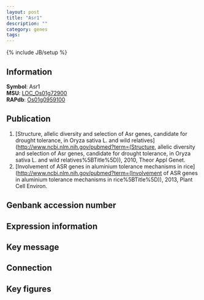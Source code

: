 ```yaml
---
layout: post
title: "Asr1"
description: ""
category: genes
tags: 
---
```

{% include JB/setup %}

## Information
__Symbol__: Asr1  
__MSU__: [LOC_Os01g72900](http://rice.plantbiology.msu.edu/cgi-bin/ORF_infopage.cgi?orf=LOC_Os01g72900)  
__RAPdb__: [Os01g0959100](http://rapdb.dna.affrc.go.jp/viewer/gbrowse_details/irgsp1?name=Os01g0959100)  

## Publication
1. [Structure, allelic diversity and selection of Asr genes, candidate for drought tolerance, in Oryza sativa L. and wild relatives](http://www.ncbi.nlm.nih.gov/pubmed?term=(Structure, allelic diversity and selection of Asr genes, candidate for drought tolerance, in Oryza sativa L. and wild relatives%5BTitle%5D)), 2010, Theor Appl Genet.
2. [Involvement of ASR genes in aluminium tolerance mechanisms in rice](http://www.ncbi.nlm.nih.gov/pubmed?term=(Involvement of ASR genes in aluminium tolerance mechanisms in rice%5BTitle%5D)), 2013, Plant Cell Environ.

## Genbank accession number

## Expression information

## Key message

## Connection

## Key figures


